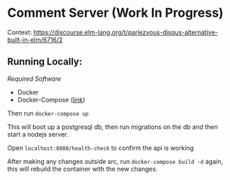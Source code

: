 
# Comment Server (Work In Progress)

Context: https://discourse.elm-lang.org/t/parlezvous-disqus-alternative-built-in-elm/6716/2


## Running Locally:

*Required Software*

- Docker
- Docker-Compose  ([link](https://docs.docker.com/compose/install/))

Then run `docker-compose up`

This will boot up a postgresql db, then run migrations on the db and then start a nodejs server.

Open `localhost:8080/health-check` to confirm the api is working

After making any changes outside src, run `docker-compose build -d` again, this will rebuild the container with the new changes. 

